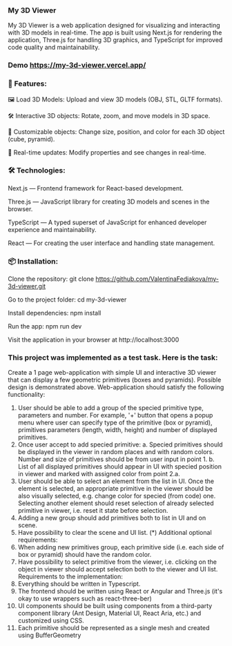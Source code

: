 ### My 3D Viewer

My 3D Viewer is a web application designed for visualizing and interacting with 3D models in real-time. The app is built using Next.js for rendering the application, Three.js for handling 3D graphics, and TypeScript for improved code quality and maintainability.

### Demo https://my-3d-viewer.vercel.app/

### 🚀 Features:

🖼️ Load 3D Models: Upload and view 3D models (OBJ, STL, GLTF formats).

🛠️ Interactive 3D objects: Rotate, zoom, and move models in 3D space.

🎨 Customizable objects: Change size, position, and color for each 3D object (cube, pyramid).

🔄 Real-time updates: Modify properties and see changes in real-time.

### 🛠️ Technologies:

Next.js — Frontend framework for React-based development.

Three.js — JavaScript library for creating 3D models and scenes in the browser.

TypeScript — A typed superset of JavaScript for enhanced developer experience and maintainability.

React — For creating the user interface and handling state management.

### 📦 Installation:

Clone the repository:
git clone https://github.com/ValentinaFediakova/my-3d-viewer.git

Go to the project folder:
cd my-3d-viewer

Install dependencies:
npm install

Run the app:
npm run dev

Visit the application in your browser at http://localhost:3000

### This project was implemented as a test task. Here is the task:

Create a 1 page web-application with simple UI and interactive 3D viewer that can
display a few geometric primitives (boxes and pyramids). Possible design is
demonstrated above. Web-application should satisfy the following functionality:

1. User should be able to add a group of the specied primitive type, parameters
   and number. For example, '+' button that opens a popup menu where user can
   specify type of the primitive (box or pyramid), primitives parameters (length,
   width, height) and number of displayed primitives.
2. Once user accept to add specied primitive:
   a. Specied primitives should be displayed in the viewer in random places
   and with random colors. Number and size of primitives should be from
   user input in point 1.
   b. List of all displayed primitives should appear in UI with specied position
   in viewer and marked with assigned color from point 2.a.
3. User should be able to select an element from the list in UI. Once the element is
   selected, an appropriate primitive in the viewer should be also visually selected,
   e.g. change color for specied (from code) one. Selecting another element
   should reset selection of already selected primitive in viewer, i.e. reset it state
   before selection.
4. Adding a new group should add primitives both to list in UI and on scene.
5. Have possibility to clear the scene and UI list.
   (\*) Additional optional requirements:
6. When adding new primitives group, each primitive side (i.e. each side of box or
   pyramid) should have the random color.
7. Have possibility to select primitive from the viewer, i.e. clicking on the object in
   viewer should accept selection both to the viewer and UI list.
   Requirements to the implementation:
8. Everything should be written in Typescript.
9. The frontend should be written using React or Angular and Three.js (it's okay to
   use wrappers such as react-three-ber)
10. UI components should be built using components from a third-party component
    library (Ant Design, Material UI, React Aria, etc.) and customized using CSS.
11. Each primitive should be represented as a single mesh and created using
    BufferGeometry
